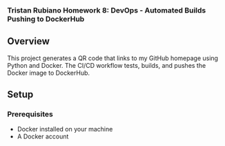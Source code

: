 ### Tristan Rubiano Homework 8: DevOps - Automated Builds Pushing to DockerHub

## Overview

This project generates a QR code that links to my GitHub homepage using Python and Docker. The CI/CD workflow tests, builds, and pushes the Docker image to DockerHub.

## Setup

### Prerequisites

- Docker installed on your machine
- A Docker account

